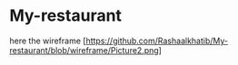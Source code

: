 # My-restaurant
here the wireframe
[https://github.com/Rashaalkhatib/My-restaurant/blob/wireframe/Picture2.png]
